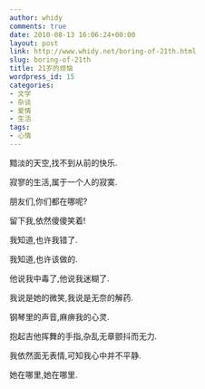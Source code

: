 ```yaml
---
author: whidy
comments: true
date: 2010-08-13 16:06:24+00:00
layout: post
link: http://www.whidy.net/boring-of-21th.html
slug: boring-of-21th
title: 21岁的烦恼
wordpress_id: 15
categories:
- 文学
- 杂谈
- 爱情
- 生活
tags:
- 心情
---
```


黯淡的天空,找不到从前的快乐.

寂寥的生活,属于一个人的寂寞.

朋友们,你们都在哪呢?

留下我,依然傻傻笑着!

我知道,也许我错了.

我知道,也许该做的.

他说我中毒了,他说我迷糊了.

我说是她的微笑,我说是无奈的解药.

钢琴里的声音,麻痹我的心灵.

抱起吉他挥舞的手指,杂乱无章颤抖而无力.

我依然面无表情,可知我心中并不平静.

她在哪里,她在哪里.
